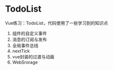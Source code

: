 # TodoList
Vue练习：TodoList，代码使用了一些学习到的知识点
1. 组件的自定义事件
2. 消息的订阅与发布
3. 全局事件总线
4. nextTick
5. vue封装的过渡与动画
6. WebSrorage
